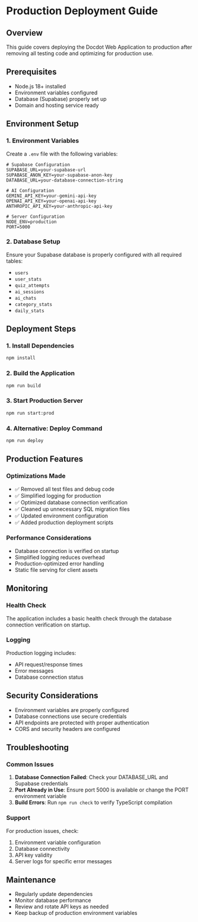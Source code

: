 # Production Deployment Guide

## Overview
This guide covers deploying the Docdot Web Application to production after removing all testing code and optimizing for production use.

## Prerequisites
- Node.js 18+ installed
- Environment variables configured
- Database (Supabase) properly set up
- Domain and hosting service ready

## Environment Setup

### 1. Environment Variables
Create a `.env` file with the following variables:

```env
# Supabase Configuration
SUPABASE_URL=your-supabase-url
SUPABASE_ANON_KEY=your-supabase-anon-key
DATABASE_URL=your-database-connection-string

# AI Configuration
GEMINI_API_KEY=your-gemini-api-key
OPENAI_API_KEY=your-openai-api-key
ANTHROPIC_API_KEY=your-anthropic-api-key

# Server Configuration
NODE_ENV=production
PORT=5000
```

### 2. Database Setup
Ensure your Supabase database is properly configured with all required tables:
- `users`
- `user_stats`
- `quiz_attempts`
- `ai_sessions`
- `ai_chats`
- `category_stats`
- `daily_stats`

## Deployment Steps

### 1. Install Dependencies
```bash
npm install
```

### 2. Build the Application
```bash
npm run build
```

### 3. Start Production Server
```bash
npm run start:prod
```

### 4. Alternative: Deploy Command
```bash
npm run deploy
```

## Production Features

### Optimizations Made
- ✅ Removed all test files and debug code
- ✅ Simplified logging for production
- ✅ Optimized database connection verification
- ✅ Cleaned up unnecessary SQL migration files
- ✅ Updated environment configuration
- ✅ Added production deployment scripts

### Performance Considerations
- Database connection is verified on startup
- Simplified logging reduces overhead
- Production-optimized error handling
- Static file serving for client assets

## Monitoring

### Health Check
The application includes a basic health check through the database connection verification on startup.

### Logging
Production logging includes:
- API request/response times
- Error messages
- Database connection status

## Security Considerations
- Environment variables are properly configured
- Database connections use secure credentials
- API endpoints are protected with proper authentication
- CORS and security headers are configured

## Troubleshooting

### Common Issues
1. **Database Connection Failed**: Check your DATABASE_URL and Supabase credentials
2. **Port Already in Use**: Ensure port 5000 is available or change the PORT environment variable
3. **Build Errors**: Run `npm run check` to verify TypeScript compilation

### Support
For production issues, check:
1. Environment variable configuration
2. Database connectivity
3. API key validity
4. Server logs for specific error messages

## Maintenance
- Regularly update dependencies
- Monitor database performance
- Review and rotate API keys as needed
- Keep backup of production environment variables
